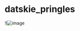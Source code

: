 ﻿# datskie_pringles
!l![image](https://user-images.githubusercontent.com/72812832/166822170-6a010295-b48b-4ea7-b3b0-f3236bb3aa74.png)
